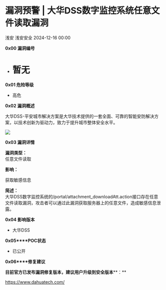 #  漏洞预警 | 大华DSS数字监控系统任意文件读取漏洞   
浅安  浅安安全   2024-12-16 00:00  
  
**0x00 漏洞编号**  
- # 暂无  
  
**0x01 危险等级**  
- 高危  
  
**0x02 漏洞概述**  
  
大华DSS-平安城市解决方案是大华技术提供的一套全面、可靠的智能安防解决方案，以技术创新为驱动力，致力于提升城市整体安全水平。  
  
![](https://mmbiz.qpic.cn/sz_mmbiz_png/7stTqD182SWvM6YEuC2UmQs9iaRWMEhKF6gt4VkiaPfIX742doiagTobUb17ib2COYBKibSxbhcJ1oPevbw9jmnF5DQ/640?wx_fmt=png&from=appmsg "")  
  
**0x03 漏洞详情**  
  
**漏洞类型：**  
任意文件读取  
  
**影响：**  
  
获取敏感信息  
  
**简述：**  
大华DSS数字监控系统的/portal/attachment_downloadAtt.action接口存在任意文件读取漏洞，攻击者可以通过此漏洞获取服务器上的任意文件，造成敏感信息泄露。  
  
**0x04 影响版本**  
- 大华DSS  
  
**0x05****POC状态**  
- 已公开  
  
**0x06****修复建议**  
  
**目前官方已发布漏洞修复版本，建议用户升级到安全版本****：**  
  
https://www.dahuatech.com/  
  
  
  
